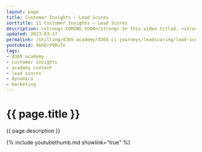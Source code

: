 ```yaml
---
layout: page
title: Customer Insights — Lead Scores
sorttitle: 11 Customer Insights — Lead Scores
description: <strong> COMING SOON</strong> In this video titled, <strong>Working with Lead Scores</strong>, you will create lead scores to highlight the integrated experience between Marketing and Sales. 
updated: 2023-03-17
permalink: /skilling/d365-academy/d365-ci-journeys/leadscoring/lead-scores
youtubeid: 9bhDrV9RuTo
tags:
- d365 academy
- customer insights
- academy content
- lead scores
- dynamics
- marketing
---
```


# {{ page.title }}

{{ page.description }}

{% include youtubethumb.md showlink="true" %}
